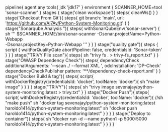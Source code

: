 pipeline{
    agent any  <!-- Exécute le pipeline sur n'importe quel agent Jenkins disponible -->
    tools{
        jdk 'jdk17' <!-- Spécifie que le pipeline utilise Java 17 -->
    }
    environment {
        SCANNER_HOME=tool 'sonar-scanner'  <!-- Définit la variable d'environnement pour SonarQube Scanner -->
    }
    stages {
        stage('clean workspace'){  <!-- Nettoyage de l'espace de travail pour éviter les fichiers obsolètes -->
            steps{
                cleanWs()
            }
        }
        stage('Checkout From Git'){  <!-- Récupération du code source depuis GitHub -->
            steps{
                git branch: 'main', url: 'https://github.com/Aj7Ay/Python-System-Monitoring.git'
            }
        }
        stage("Sonarqube Analysis "){  <!-- Analyse du code source avec SonarQube -->
            steps{
                withSonarQubeEnv('sonar-server') {
                    sh ''' $SCANNER_HOME/bin/sonar-scanner -Dsonar.projectName=Python-Webapp \
                    -Dsonar.projectKey=Python-Webapp '''
                }
            }
        }
        stage("quality gate"){  <!-- Vérification que le code respecte les standards de qualité -->
           steps {
                script {
                    waitForQualityGate abortPipeline: false, credentialsId: 'Sonar-token'
                }
            }
        }
        stage("TRIVY File scan"){ <!-- Scan de sécurité des fichiers du projet avec Trivy -->
            steps{
                sh "trivy fs . > trivy-fs_report.txt"
            }
        }
        stage("OWASP Dependency Check"){ <!-- Scan des dépendances avec OWASP Dependency Check -->
            steps{
                dependencyCheck additionalArguments: '--scan ./ --format XML ', odcInstallation: 'DP-Check'
                dependencyCheckPublisher pattern: '**/dependency-check-report.xml'
            }
        }
        <!-- Fin premiere partie Marqueur 1--> 
        <!-- Debut deuxime partie mArquer 2-->
        stage("Docker Build & tag"){
            steps{
                script{
                   withDockerRegistry(credentialsId: 'docker', toolName: 'docker'){
                       sh "make image" <!-- Exécute la commande `make image` pour construire l’image -->
                    }
                }
            }
        }
        stage("TRIVY"){ <!-- Analyse de l’image Docker avec Trivy -->
            steps{
                sh "trivy image sevenajay/python-system-monitoring:latest > trivy.txt"
            }
        }
        stage("Docker Push"){
            steps{
                script{
                   withDockerRegistry(credentialsId: 'docker', toolName: 'docker'){
                       //sh "make push"
                       sh "docker tag sevenajay/python-system-monitoring:latest haroldo1414/python-system-monitoring:latest" <!-- Renomer image-->
                       sh "docker push haroldo1414/python-system-monitoring:latest" <!-- Push de l'image vers mon dockerhub -->
                    }
                }
            }
        }
        stage("Deploy to container"){
            steps{
                sh "docker run -d --name python1 -p 5000:5000 haroldo1414/python-system-monitoring:latest" <!-- Deploiement de l'application sur le port 5000 utilisant l'image via notre dockerhub -->
            }
        }
    }
}